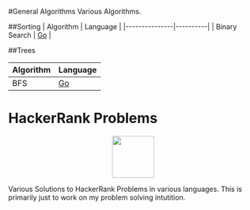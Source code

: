 #General Algorithms
Various Algorithms.


##Sorting
| Algorithm     | Language |
|---------------|----------|
| Binary Search | [Go]()   |

##Trees

| Algorithm     | Language |
|---------------|----------|
| BFS | [Go]()   |

# HackerRank Problems
<p align="center">
    <a href="https://www.hackerrank.com/RodneyShag">
        <img height=85 src="https://d3keuzeb2crhkn.cloudfront.net/hackerrank/assets/styleguide/logo_wordmark-f5c5eb61ab0a154c3ed9eda24d0b9e31.svg">
    </a>
</p>

Various Solutions to HackerRank Problems in various languages.
This is primarily just to work on my problem solving intutition.
